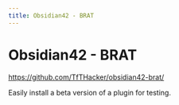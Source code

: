 ```yaml
---
title: Obsidian42 - BRAT
---
```


# Obsidian42 - BRAT

<https://github.com/TfTHacker/obsidian42-brat/>

Easily install a beta version of a plugin for testing.
